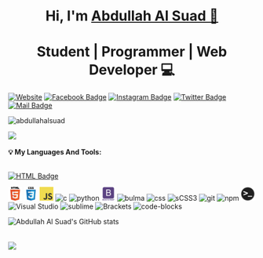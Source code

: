 # <h1 align="center">Hi, I'm <a href="http://suad.mybusinessservices.info/">Abdullah Al Suad 🚀<a></h1>
 ### <h1 align="center">Student | Programmer | Web Developer 💻</h1>
 
 
[![Website](https://img.shields.io/website?label=suad.mybusinessservices.info&style=for-the-badge&url=https%3A%2F%2Fsuad.mybusinessservices.info)](http://suad.mybusinessservices.info/)
 [![Facebook Badge](https://img.shields.io/badge/Facebook-1877F2?style=for-the-badge&logo=facebook&logoColor=white)](https://www.facebook.com/mdabdullahalsuad/) [![Instagram Badge](https://img.shields.io/badge/Instagram-E4405F?style=for-the-badge&logo=instagram&logoColor=white)](https://instagram.com/suad_c137) [![Twitter Badge](https://img.shields.io/badge/Twitter-1DA1F2?style=for-the-badge&logo=twitter&logoColor=white)](https://twitter.com/) [![Mail Badge](https://img.shields.io/badge/Gmail-D14836?style=for-the-badge&logo=gmail&logoColor=white)](mailto:suadabdullahal@gmail.com)
 

 
 
 
<p align="left"> <img src="https://komarev.com/ghpvc/?username=abdullahalsuad&label=Profile%20views&color=0e75b6&style=flat" alt="abdullahalsuad" /></p> 

![](https://visitor-badge.glitch.me/badge?page_id=abdullahalsuad.abdullahalsuad)
 
 
<strong>💡 My Languages And Tools:</strong><br><br>
 
 
 
 [![HTML Badge](https://img.shields.io/badge/HTML5-F5421C?style=for-the-badge&logo=HTML5&logoColor=white)](#)
 
 <img alt="HTML5"  height="28px" src="https://raw.githubusercontent.com/github/explore/80688e429a7d4ef2fca1e82350fe8e3517d3494d/topics/html/html.png" />
 <img alt="CSS3"  height="28px" src="https://raw.githubusercontent.com/github/explore/80688e429a7d4ef2fca1e82350fe8e3517d3494d/topics/css/css.png" />
 <img alt="JavaScript"  height="28px" src="https://raw.githubusercontent.com/github/explore/80688e429a7d4ef2fca1e82350fe8e3517d3494d/topics/javascript/javascript.png" />
 <img alt="c"  height="28px" src="https://upload.wikimedia.org/wikipedia/commons/thumb/1/18/C_Programming_Language.svg/1200px-C_Programming_Language.svg.png" />
 <img src="https://i.pinimg.com/originals/91/94/c9/9194c978fa63798b2e882e6fda5eb953.png" alt="python" width="40" height="40"/>
 <img alt="bootstrap"  height="28px"  src="https://raw.githubusercontent.com/devicons/devicon/master/icons/bootstrap/bootstrap-plain-wordmark.svg" />
 <img alt="bulma"  height="28px" src="https://fiverr-res.cloudinary.com/images/q_auto,f_auto/gigs/103112959/original/6832bba89e600fd87a5fa3793a1768fc1b95965b/create-bulma-css-framework-website.png" />
 <img alt="css"  height="50px" width="40"  src="https://encrypted-tbn0.gstatic.com/images?q=tbn:ANd9GcT4Uqz4dPww9PfucpmfYlQIL9ynTVekobnEbvq9XIxnRdPONaTuUblgp-fqI3QAGQcVSUs&usqp=CAU" />
 <img alt="sCSS3"  height="28px" src="https://encrypted-tbn0.gstatic.com/images?q=tbn:ANd9GcTYrOfGH4wfwWwj8XZTaYFsjiuD5H0XixFhSeHzA-AQ_jDngu8Pg_teiXLLiB0PqdFtNXI&usqp=CAU" />
 <img src="https://avatars.githubusercontent.com/u/18133?s=200&v=4" alt="git" width="40" height="40"/>
 <img alt="npm"  height="28px" src="https://img.icons8.com/color/452/npm.png" />
 <img alt="Terminal" title="Terminal" height="28px" src="https://raw.githubusercontent.com/github/explore/80688e429a7d4ef2fca1e82350fe8e3517d3494d/topics/terminal/terminal.png" />
 <img alt="Visual Studio"  height="28px" src="https://img.icons8.com/fluent/48/000000/visual-studio-code-2019.png" />
 <img alt="sublime"  height="28px" src="https://cdn.worldvectorlogo.com/logos/sublime-text.svg" />
  <img alt="Brackets"  height="28px" src="https://upload.wikimedia.org/wikipedia/commons/thumb/4/4c/Brackets_Icon.svg/1200px-Brackets_Icon.svg.png" />
 <img alt="code-blocks"  height="28px" src="https://icon2.cleanpng.com/20180514/we/kisspng-code-blocks-integrated-development-environment-c-5af9eedfed4669.0618493515263290559719.jpg" /> 
 
 
 
 
 
 
![Abdullah Al Suad's GitHub stats](https://github-readme-stats.vercel.app/api?username=abdullahalsuad&show_icons=true&theme=radical)<br><br>
 
 <img align="center" src="https://github-readme-streak-stats.herokuapp.com/?user=abdullahalsuad&theme=radical&hide_border=true"/><br><br>
 
 
 
 
            
            
            
                
                









